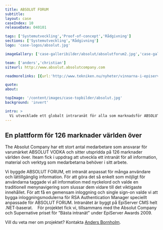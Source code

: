 ```yaml
---
title: ABSOLUT FORUM
subtitle:
layout: case
caseIndex: 10
releaseDate: 040101

tags: ['Systemutveckling','Proof-of-concept','Rådgivning']
sections: ['Systemutveckling','Rådgivning']
logo: 'case-logos/absolut.jpg'

imageGallery: ['case-galleribilder/absolut/absolutforum2.jpg','case-galleribilder/absolut/absolutforum3.jpg','case-galleribilder/absolut/absolutforum1.jpg']

team: ['anders','christian']
siteurl: http://www.absolut.absolutcompany.com

readmorelinks: [{url:'http://www.tekniken.nu/nyheter/vinnarna-i-episerver-awards-2009',title:"Vinnare Episerver Awards 2009"},{url:'http://www.absolut.absolutcompany.com',title:"Absolut Company"},{url:'http://www.episerver.se/Om-oss/Pressrum/Arkiv-pressmeddelanden-2009/Nomineringarna-till-Episerver-Awards-2009-klara',title:"Nomineringar Episerver Awards 2009"}]

quote:
about:

topImage: '/content/images/case-topbilder/absolut.jpg'
background: 'invert'

intro: >
  Vi utvecklade ett globalt intraranät för alla som marknadsför ABSOLUT VODKA.
---
```


## En plattform för 126 marknader världen över
The Absolut Company har ett stort antal medarbetare som ansvarar för varumärket ABSOLUT VODKA och sitter utspridda på 126 marknader världen över. Iteam fick i uppdrag att utveckla ett intranät för all information, material och verktyg som medarbetarna behöver i sitt arbete. 

Vi byggde ABSOLUT FORUM, ett intranät anpassat för många användare och lättillgänglig information. För att göra det så enkelt som möjligt för användarna taggade vi all information med nyckelord och valde en traditionell menynavigering som slussar dem vidare till det viktigaste innehållet. För att få en gemensam inloggning och single sign-on valde vi att bygga inloggningsmodulerna för RSA Authentication Manager speciellt anpassade för ABSOLUT FORUM. Intranätet är byggt på EpiServer CMS helt .NET-baserat.   
För projektet fick vi, tillsammans med the Absolut Company och Supernative priset för ”Bästa intranät” under EpiServer Awards 2009.

Vill du veta mer om projektet? Kontakta <a href="medarbetare/anders">Anders Bornholm</a>.
